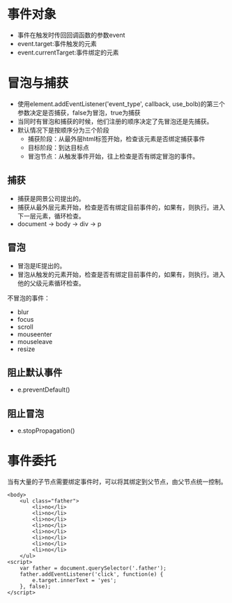 # 事件对象

- 事件在触发时传回回调函数的参数event
- event.target:事件触发的元素
- event.currentTarget:事件绑定的元素

# 冒泡与捕获

- 使用element.addEventListener('event_type', callback, use_bolb)的第三个参数决定是否捕获，false为冒泡，true为捕获
- 当同时有冒泡和捕获的时候，他们注册的顺序决定了先冒泡还是先捕获。
- 默认情况下是按顺序分为三个阶段
  - 捕获阶段：从最外层html标签开始，检查该元素是否绑定捕获事件
  - 目标阶段：到达目标点
  - 冒泡节点：从触发事件开始，往上检查是否有绑定冒泡的事件。

## 捕获

- 捕获是网景公司提出的。
- 捕获从最外层元素开始，检查是否有绑定目前事件的，如果有，则执行。进入下一层元素，循环检查。
- document -> body -> div -> p

## 冒泡

- 冒泡是IE提出的。
- 冒泡从触发的元素开始，检查是否有绑定目前事件的，如果有，则执行。进入他的父级元素循环检查。

不冒泡的事件：
- blur
- focus
- scroll
- mouseenter
- mouseleave
- resize

## 阻止默认事件

- e.preventDefault()

## 阻止冒泡

- e.stopPropagation()

# 事件委托

当有大量的子节点需要绑定事件时，可以将其绑定到父节点，由父节点统一控制。
```
<body>
    <ul class="father">
        <li>no</li>
        <li>no</li>
        <li>no</li>
        <li>no</li>
        <li>no</li>
        <li>no</li>
        <li>no</li>
        <li>no</li>
    </ul>
<script>
    var father = document.querySelector('.father');
    father.addEventListener('click', function(e) {
        e.target.innerText = 'yes';
    }, false);
</script>
```